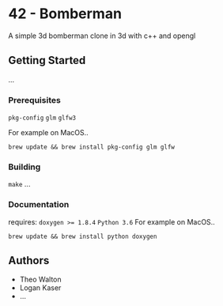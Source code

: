 # 42 - Bomberman

A simple 3d bomberman clone in 3d with c++ and opengl

## Getting Started
...

### Prerequisites

`pkg-config`
`glm`
`glfw3`

For example on MacOS..
```
brew update && brew install pkg-config glm glfw
```

### Building
`make`
...

### Documentation
requires:
`doxygen >= 1.8.4`
`Python 3.6`
For example on MacOS..
```
brew update && brew install python doxygen
```

## Authors

* Theo Walton
* Logan Kaser
* ...
